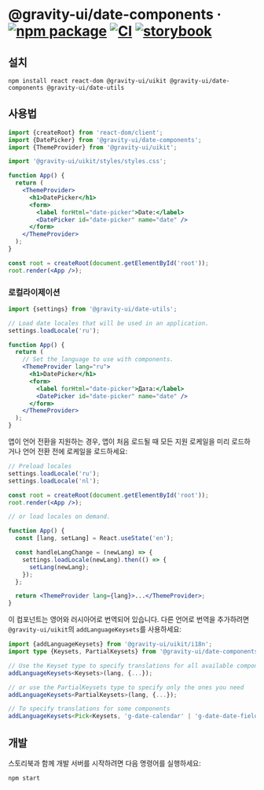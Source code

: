 # @gravity-ui/date-components · [![npm package](https://img.shields.io/npm/v/@gravity-ui/date-components)](https://www.npmjs.com/package/@gravity-ui/date-components) [![CI](https://img.shields.io/github/actions/workflow/status/gravity-ui/date-components/.github/workflows/ci.yml?label=CI&logo=github)](https://github.com/gravity-ui/date-components/actions/workflows/ci.yml?query=branch:main) [![storybook](https://img.shields.io/badge/Storybook-deployed-ff4685)](https://preview.gravity-ui.com/date-components/)

## 설치

```shell
npm install react react-dom @gravity-ui/uikit @gravity-ui/date-components @gravity-ui/date-utils
```

## 사용법

```jsx
import {createRoot} from 'react-dom/client';
import {DatePicker} from '@gravity-ui/date-components';
import {ThemeProvider} from '@gravity-ui/uikit';

import '@gravity-ui/uikit/styles/styles.css';

function App() {
  return (
    <ThemeProvider>
      <h1>DatePicker</h1>
      <form>
        <label forHtml="date-picker">Date:</label>
        <DatePicker id="date-picker" name="date" />
      </form>
    </ThemeProvider>
  );
}

const root = createRoot(document.getElementById('root'));
root.render(<App />);
```

### 로컬라이제이션

```jsx
import {settings} from '@gravity-ui/date-utils';

// Load date locales that will be used in an application.
settings.loadLocale('ru');

function App() {
  return (
    // Set the language to use with components.
    <ThemeProvider lang="ru">
      <h1>DatePicker</h1>
      <form>
        <label forHtml="date-picker">Дата:</label>
        <DatePicker id="date-picker" name="date" />
      </form>
    </ThemeProvider>
  );
}
```

앱이 언어 전환을 지원하는 경우, 앱이 처음 로드될 때 모든 지원 로케일을 미리 로드하거나 언어 전환 전에 로케일을 로드하세요:

```jsx
// Preload locales
settings.loadLocale('ru');
settings.loadLocale('nl');

const root = createRoot(document.getElementById('root'));
root.render(<App />);

// or load locales on demand.

function App() {
  const [lang, setLang] = React.useState('en');

  const handleLangChange = (newLang) => {
    settings.loadLocale(newLang).then(() => {
      setLang(newLang);
    });
  };

  return <ThemeProvider lang={lang}>...</ThemeProvider>;
}
```

이 컴포넌트는 영어와 러시아어로 번역되어 있습니다. 다른 언어로 번역을 추가하려면 `@gravity-ui/uikit`의 `addLanguageKeysets`를 사용하세요:

```ts
import {addLanguageKeysets} from '@gravity-ui/uikit/i18n';
import type {Keysets, PartialKeysets} from '@gravity-ui/date-components';

// Use the Keyset type to specify translations for all available components
addLanguageKeysets<Keysets>(lang, {...});

// or use the PartialKeysets type to specify only the ones you need
addLanguageKeysets<PartialKeysets>(lang, {...});

// To specify translations for some components
addLanguageKeysets<Pick<Keysets, 'g-date-calendar' | 'g-date-date-field' | 'g-date-date-picker'>>(lang, {...});
```

## 개발

스토리북과 함께 개발 서버를 시작하려면 다음 명령어를 실행하세요:

```shell
npm start
```